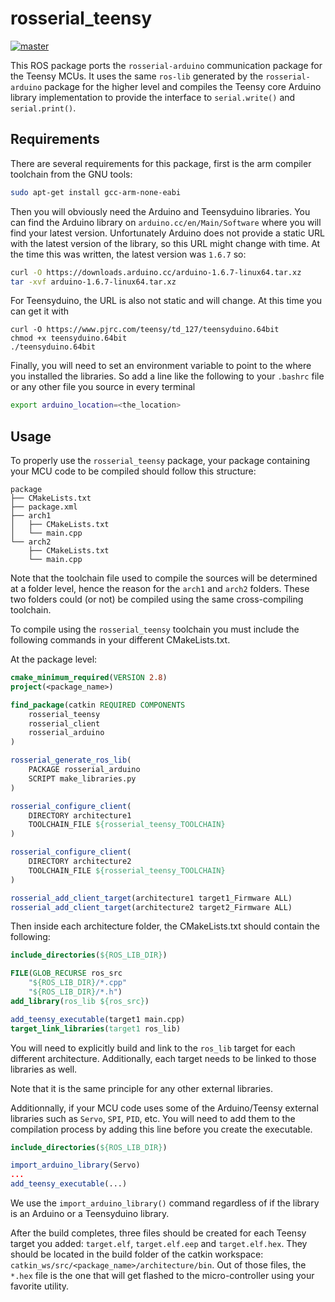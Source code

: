 # rosserial_teensy

[master]: https://dev.mcgillrobotics.com/buildStatus/icon?job=ros-teensy/master
[master url]: https://dev.mcgillrobotics.com/job/ros-teensy/job/master
[![master]][master url]

This ROS package ports the `rosserial-arduino` communication package for the
Teensy MCUs. It uses the same `ros-lib` generated by the `rosserial-arduino`
package for the higher level and compiles the Teensy core Arduino library
implementation to provide the interface to `serial.write()` and
`serial.print()`.

## Requirements

There are several requirements for this package, first is the arm compiler 
toolchain from the GNU tools:

```bash
sudo apt-get install gcc-arm-none-eabi
```

Then you will obviously need the Arduino and Teensyduino libraries. You can 
find the Arduino library on ``arduino.cc/en/Main/Software`` where you will 
find your latest version. Unfortunately Arduino does not provide a static URL 
with the latest version of the library, so this URL might change with 
time. At the time this was written, the latest version was `1.6.7` so:

```bash
curl -O https://downloads.arduino.cc/arduino-1.6.7-linux64.tar.xz
tar -xvf arduino-1.6.7-linux64.tar.xz
```

For Teensyduino, the URL is also not static and will change. At this time you
can get it with

```
curl -O https://www.pjrc.com/teensy/td_127/teensyduino.64bit
chmod +x teensyduino.64bit
./teensyduino.64bit
```

Finally, you will need to set an environment variable to point to the where you 
installed the libraries. So add a line like the following to your `.bashrc` file
or any other file you source in every terminal

```bash
export arduino_location=<the_location>
```

## Usage

To properly use the `rosserial_teensy` package, your package containing your MCU code
to be compiled should follow this structure:

```
package
├── CMakeLists.txt
├── package.xml
├── arch1
│   ├── CMakeLists.txt
│   └── main.cpp
└── arch2
    ├── CMakeLists.txt
    └── main.cpp
```

Note that the toolchain file used to compile the sources will be determined at
a folder level, hence the reason for the `arch1` and `arch2` folders. These two
folders could (or not) be compiled using the same cross-compiling toolchain.

To compile using the `rosserial_teensy` toolchain you must include the following
commands in your different CMakeLists.txt.

At the package level:

```cmake
cmake_minimum_required(VERSION 2.8)
project(<package_name>)

find_package(catkin REQUIRED COMPONENTS
    rosserial_teensy
    rosserial_client
    rosserial_arduino
)

rosserial_generate_ros_lib(
    PACKAGE rosserial_arduino
    SCRIPT make_libraries.py
)

rosserial_configure_client(
    DIRECTORY architecture1
    TOOLCHAIN_FILE ${rosserial_teensy_TOOLCHAIN}
)

rosserial_configure_client(
    DIRECTORY architecture2
    TOOLCHAIN_FILE ${rosserial_teensy_TOOLCHAIN}
)

rosserial_add_client_target(architecture1 target1_Firmware ALL)
rosserial_add_client_target(architecture2 target2_Firmware ALL)
```

Then inside each architecture folder, the CMakeLists.txt should contain the
following:

```cmake
include_directories(${ROS_LIB_DIR})

FILE(GLOB_RECURSE ros_src
    "${ROS_LIB_DIR}/*.cpp"
    "${ROS_LIB_DIR}/*.h")
add_library(ros_lib ${ros_src})

add_teensy_executable(target1 main.cpp)
target_link_libraries(target1 ros_lib)
```

You will need to explicitly build and link to the `ros_lib` target for each
different architecture. Additionally, each target needs to be linked to those
libraries as well.

Note that it is the same principle for any other external libraries.

Additionnally, if your MCU code uses some of the Arduino/Teensy external
libraries such as `Servo`, `SPI`, `PID`, etc. You will need to add them to the
compilation process by adding this line before you create the executable.

```cmake
include_directories(${ROS_LIB_DIR})

import_arduino_library(Servo)
...
add_teensy_executable(...)
```

We use the `import_arduino_library()` command regardless of if the library is
an Arduino or a Teensyduino library.

After the build completes, three files should be created for each Teensy target 
you added: `target.elf`, `target.elf.eep` and  `target.elf.hex`. They should be
located in the build folder of the catkin workspace:
`catkin_ws/src/<package_name>/architecture/bin`. Out of those files, the `*.hex`
file is the one that will get flashed to the micro-controller using your
favorite utility.

